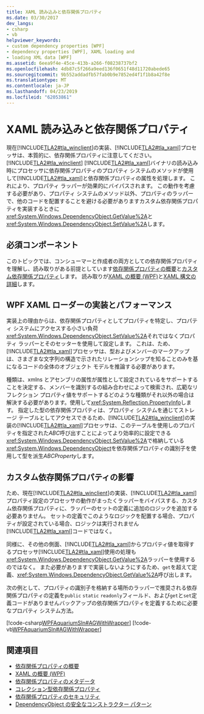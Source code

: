 ```yaml
---
title: XAML 読み込みと依存関係プロパティ
ms.date: 03/30/2017
dev_langs:
- csharp
- vb
helpviewer_keywords:
- custom dependency properties [WPF]
- dependency properties [WPF], XAML loading and
- loading XML data [WPF]
ms.assetid: 6eea9f4e-45ce-413b-a266-f08238737bf2
ms.openlocfilehash: 4db87c5f266a9eed136f0651f48d11720abede65
ms.sourcegitcommit: 9b552addadfb57fab0b9e7852ed4f1f1b8a42f8e
ms.translationtype: MT
ms.contentlocale: ja-JP
ms.lasthandoff: 04/23/2019
ms.locfileid: "62053861"
---
```

# <a name="xaml-loading-and-dependency-properties"></a>XAML 読み込みと依存関係プロパティ
現在[!INCLUDE[TLA2#tla_winclient](../../../../includes/tla2sharptla-winclient-md.md)]の実装、[!INCLUDE[TLA2#tla_xaml](../../../../includes/tla2sharptla-xaml-md.md)]プロセッサは、本質的に、依存関係プロパティに注意してください。 [!INCLUDE[TLA2#tla_winclient](../../../../includes/tla2sharptla-winclient-md.md)] [!INCLUDE[TLA2#tla_xaml](../../../../includes/tla2sharptla-xaml-md.md)]バイナリの読み込み時にプロセッサに依存関係プロパティのプロパティ システムのメソッドが使用して[!INCLUDE[TLA2#tla_xaml](../../../../includes/tla2sharptla-xaml-md.md)]と依存関係プロパティの属性を処理します。 これにより、プロパティ ラッパーが効果的にバイパスされます。 この動作を考慮する必要があり、プロパティ システムのメソッド以外、プロパティのラッパーで、他のコードを配置することを避ける必要がありますカスタム依存関係プロパティを実装するときに<xref:System.Windows.DependencyObject.GetValue%2A>と<xref:System.Windows.DependencyObject.SetValue%2A>します。  

<a name="prerequisites"></a>   
## <a name="prerequisites"></a>必須コンポーネント  
 このトピックでは、コンシューマーと作成者の両方としての依存関係プロパティを理解し、読み取りがある前提としています[依存関係プロパティの概要](dependency-properties-overview.md)と[カスタム依存関係プロパティ](custom-dependency-properties.md)します。 読み取りが[XAML の概要 (WPF)](xaml-overview-wpf.md)と[XAML 構文の詳細](xaml-syntax-in-detail.md)します。  
  
<a name="implementation"></a>   
## <a name="the-wpf-xaml-loader-implementation-and-performance"></a>WPF XAML ローダーの実装とパフォーマンス  
 実装上の理由からは、依存関係プロパティとしてプロパティを特定し、プロパティ システムにアクセスする小さい負荷<xref:System.Windows.DependencyObject.SetValue%2A>それではなくプロパティ ラッパーとそのセッターを使用して設定します。 これは、ため、[!INCLUDE[TLA2#tla_xaml](../../../../includes/tla2sharptla-xaml-md.md)]プロセッサは、型およびメンバーのマークアップは、さまざまな文字列の構造で示されたリレーションシップを知ることのみを基になるコードの全体のオブジェクト モデルを推論する必要があります。  
  
 種類は、xmlns とアセンブリの属性が属性として設定されているをサポートすることを決定する、メンバーを識別するの組み合わせによって検索され、広範なリフレクション プロパティ値をサポートするどのような種類がそれ以外の場合は解決する必要があります。使用して<xref:System.Reflection.PropertyInfo>します。 指定した型の依存関係プロパティは、プロパティ システムを通じてストレージ テーブルとしてアクセスできるため、[!INCLUDE[TLA2#tla_winclient](../../../../includes/tla2sharptla-winclient-md.md)]の実装の[!INCLUDE[TLA2#tla_xaml](../../../../includes/tla2sharptla-xaml-md.md)]プロセッサは、このテーブルを使用しのプロパティを指定された*ABC*呼び出すことによってより効率的に設定できる<xref:System.Windows.DependencyObject.SetValue%2A>で格納している<xref:System.Windows.DependencyObject>を依存関係プロパティの識別子を使用して型を派生*ABCProperty*します。  
  
<a name="implications"></a>   
## <a name="implications-for-custom-dependency-properties"></a>カスタム依存関係プロパティの影響  
 ため、現在[!INCLUDE[TLA2#tla_winclient](../../../../includes/tla2sharptla-winclient-md.md)]の実装、[!INCLUDE[TLA2#tla_xaml](../../../../includes/tla2sharptla-xaml-md.md)]プロパティ設定のプロセッサの動作がまったくラッパーをバイパスする、カスタム依存関係プロパティに、ラッパーのセットの定義に追加のロジックを追加する必要ありません。 セットの定義でこのようなロジックを配置する場合、プロパティが設定されている場合、ロジックは実行されません[!INCLUDE[TLA2#tla_xaml](../../../../includes/tla2sharptla-xaml-md.md)]コードではなく。  
  
 同様に、その他の側面、[!INCLUDE[TLA2#tla_xaml](../../../../includes/tla2sharptla-xaml-md.md)]からプロパティ値を取得するプロセッサ[!INCLUDE[TLA2#tla_xaml](../../../../includes/tla2sharptla-xaml-md.md)]使用の処理も<xref:System.Windows.DependencyObject.GetValue%2A>ラッパーを使用するのではなく。 また必要がありますで実装しないようにするため、`get`を超えて定義、<xref:System.Windows.DependencyObject.GetValue%2A>呼び出します。  
  
 次の例として、プロパティの識別子を格納する場所のラッパーで推奨される依存関係プロパティの定義を`public` `static` `readonly`フィールド、および`get`と`set`定義コードがありませんバックアップの依存関係プロパティを定義するために必要なプロパティ システム方法。  
  
 [!code-csharp[WPFAquariumSln#AGWithWrapper](~/samples/snippets/csharp/VS_Snippets_Wpf/WPFAquariumSln/CSharp/WPFAquariumObjects/Class1.cs#agwithwrapper)]
 [!code-vb[WPFAquariumSln#AGWithWrapper](~/samples/snippets/visualbasic/VS_Snippets_Wpf/WPFAquariumSln/visualbasic/wpfaquariumobjects/class1.vb#agwithwrapper)]  
  
## <a name="see-also"></a>関連項目

- [依存関係プロパティの概要](dependency-properties-overview.md)
- [XAML の概要 (WPF)](xaml-overview-wpf.md)
- [依存関係プロパティのメタデータ](dependency-property-metadata.md)
- [コレクション型依存関係プロパティ](collection-type-dependency-properties.md)
- [依存関係プロパティのセキュリティ](dependency-property-security.md)
- [DependencyObject の安全なコンストラクター パターン](safe-constructor-patterns-for-dependencyobjects.md)
